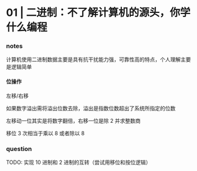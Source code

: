 # 01 | 二进制：不了解计算机的源头，你学什么编程

### notes

计算机使用二进制数据主要是具有抗干扰能力强，可靠性高的特点，个人理解主要是逻辑简单

#### 位操作

左移/右移

如果数字溢出需将溢出位数去除，溢出是指数位数超出了系统所指定的位数

左移动一位其实是将数字翻倍，右移一位是除 2 并求整数商

移位 3 次相当于乘以 8 或者除以 8

### question

TODO: 实现 10 进制和 2 进制的互转（尝试用移位和按位逻辑）

